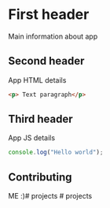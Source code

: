 # First header
Main information about app

## Second header
App HTML details

```html
<p> Text paragraph</p>
```

## Third header
App JS details

```javascript
console.log("Hello world");
```

## Contributing
ME :)#   p r o j e c t s  
 #   p r o j e c t s  
 